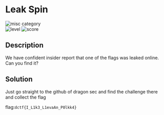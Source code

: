 # Leak Spin

![misc category](https://img.shields.io/badge/category-Misc-blueviolet.svg)   
![level](https://img.shields.io/badge/level-Easy-blue.svg)
![score](https://img.shields.io/badge/score-100-blue.svg)


## Description
We have confident insider report that one of the flags was leaked online. Can you find it?

## Solution
Just go straight to the github of dragon sec and find the challenge there and collect the flag

flag:```dctf{I_L1k3_L1evaAn_P0lkk4}```


